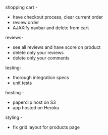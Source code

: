 shopping cart -
* have checkout process, clear current order
* review order
* AJAXify navbar and delete from cart

reviews-
* see all reviews and have score on product
* delete only your reviews
* delete only your comments

testing-
* thorough integration specs
* unit tests

hosting -
* paperclip host on S3
* app hosted on Heroku

styling -
* fix grid layout for products page
